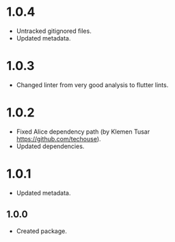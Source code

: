 # 1.0.4

* Untracked gitignored files.
* Updated metadata.

# 1.0.3

* Changed linter from very good analysis to flutter lints.

# 1.0.2

* Fixed Alice dependency path (by Klemen Tusar https://github.com/techouse).
* Updated dependencies.

# 1.0.1

* Updated metadata.

## 1.0.0

* Created package.
